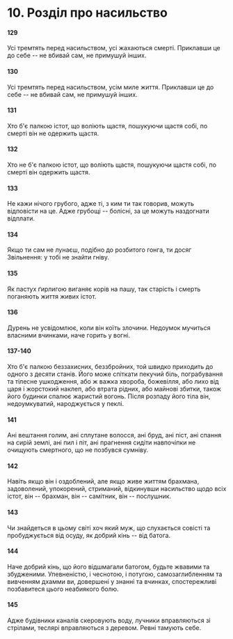 # 10. Розділ про насильство

#### 129

Усі тремтять перед насильством, усі жахаються смерті. Приклавши це до себе -- не вбивай сам, не примушуй інших.

#### 130

Усі тремтять перед насильством, усім миле життя. Приклавши це до себе -- не вбивай сам, не примушуй інших.

#### 131

Хто б'є палкою істот, що воліють щастя, пошукуючи щастя собі, по смерті він не одержить щастя.

#### 132

Хто не б'є палкою істот, що воліють щастя, пошукуючи щастя собі, по смерті він одержить щастя.

#### 133

Не кажи нічого грубого, адже ті, з ким ти так говорив, можуть відповісти на це. Адже грубощі -- болісні, за це можуть наздогнати відплати.

#### 134

Якщо ти сам не лунаєш, подібно до розбитого гонга, ти досяг Звільнення: у тобі не знайти гніву.

#### 135

Як пастух ґирлигою виганяє корів на пашу, так старість і смерть поганяють життя живих істот.

#### 136

Дурень не усвідомлює, коли він коїть злочини. Недоумок мучиться власними вчинками, наче горить у вогні.

#### 137-140

Хто б'є палкою беззахисних, беззбройних, той швидко приходить до одного з десяти станів. Його може спіткати пекучий біль, пограбування та тілесне ушкодження, або ж важка хвороба, божевілля, або лихо від царя і жорстокий наклеп, або втрата рідних, або майнові збитки, також його будинки спалює жаристий вогонь. Після розпаду його тіла він, недоумкуватий, народжується у пеклі.

#### 141

Ані вештання голим, ані сплутане волосся, ані бруд, ані піст, ані спання на сирій землі, ані пил і піт, ані прагнення сидіти навпочіпки не очищують смертного, що не позбувся сумніву.

#### 142

Навіть якщо він і оздоблений, але якщо живе життям брахмана, задоволений, упокорений, стриманий, відкинувши насильство щодо всіх істот, він -- брахман, він -- самітник, він -- послушник.

#### 143

Чи знайдеться в цьому світі хоч який муж, що слухається совісті та пробуджується від осуду, як добрий кінь -- від батога.

#### 144

Наче добрий кінь, що його відшмагали батогом, будьте жвавими та збудженими. Упевненістю, і чеснотою, і потугою, самозаглибленням та вивченням дхамми ви, довершені у знанні та вчинках, спостережливі позбавитеся цього неабиякого болю.

#### 145

Адже будівники каналів скеровують воду, лучники вправляються зі стрілами, теслярі вправляються з деревом. Ревні тамують себе.
